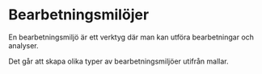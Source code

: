 # Bearbetningsmilöjer

En bearbetningsmiljö är ett verktyg där man kan utföra bearbetningar och analyser. 

Det går att skapa olika typer av bearbetningsmiljöer utifrån mallar.